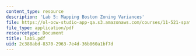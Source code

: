 ```yaml
---
content_type: resource
description: 'Lab 5: Mapping Boston Zoning Variances'
file: https://ol-ocw-studio-app-qa.s3.amazonaws.com/courses/11-521-spatial-database-management-and-advanced-geographic-information-systems-spring-2003/2c388abd837029637e4d36b860a1bf7d_lab5.pdf
file_type: application/pdf
resourcetype: Document
title: lab5.pdf
uid: 2c388abd-8370-2963-7e4d-36b860a1bf7d
---
```

